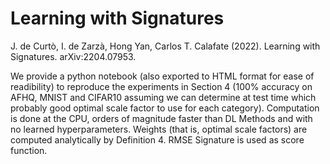 # Learning with Signatures

J. de Curtò, I. de Zarzà, Hong Yan, Carlos T. Calafate (2022). Learning with Signatures. arXiv:2204.07953.

We provide a python notebook (also exported to HTML format for ease of readibility) to reproduce the experiments in Section 4 (100% accuracy on AFHQ, MNIST and CIFAR10 assuming we can determine at test time which probably good optimal scale factor to use for each category). Computation is done at the CPU, orders of magnitude faster than DL Methods and with no learned hyperparameters. Weights (that is, optimal scale factors) are computed analytically by Definition 4. RMSE Signature is used as score function.
